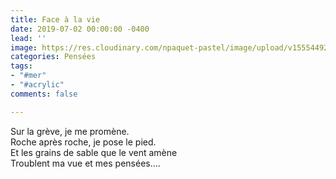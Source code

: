```yaml
---
title: Face à la vie
date: 2019-07-02 00:00:00 -0400
lead: ''
image: https://res.cloudinary.com/npaquet-pastel/image/upload/v1555449269/IMG_4037%20%282%29.jpg
categories: Pensées
tags:
- "#mer"
- "#acrylic"
comments: false

---
```

Sur la grève, je me promène.  
Roche après roche, je pose le pied.  
Et les grains de sable que le vent amène   
Troublent ma vue et mes pensées….